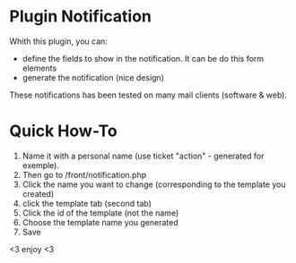 # Plugin Notification

Whith this plugin, you can: 

* define the fields to show in the notification. It can be do this form elements
* generate the notification (nice design)

These notifications has been tested on many mail clients (software & web).


# Quick How-To
1) Name it with a personal name (use ticket "action" - generated for exemple).
2) Then go to /front/notification.php
3) Click the name you want to change (corresponding to the template you created)
4) click the template tab (second tab)
5) Click the id of the template (not the name)
6) Choose the template name you generated
7) Save

<3 enjoy <3